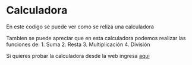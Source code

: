 # Calculadora 

En este codigo se puede ver como se reliza una calculadora

Tambien se puede apreciar que en esta calculadora podemos realizar las funciones de:
        1. Suma
        2. Resta
        3. Multiplicación
        4. División

Si quieres probar la calculadora desde la web ingresa [aqui](https://adoring-archimedes-a70a4e.netlify.app)